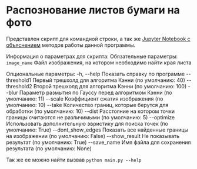# Распознование листов бумаги на фото

Представлен скрипт для командной строки, а так же [Jupyter Notebook с объяснением](./explanation.ipynb) методов работы данной программы.

Информация о параметрах для скрипта:
Обязательные параметры:
  `image_name`          Файл изображения, на котором необходимо найти края листа

Опциональные параметры:
  -h, --help            Показать справку по программе
  --threshold1          Первый трешхолд для алгоритма Кэнни (по умолчанию: 40)
  --threshold2          Второй трешхолд для алгоритма Кэнни (по умолчанию: 100)
  --blur                Параметр размытия по Гауссу перед алгоритмом Кэнни (по умолчанию: 11)
  --scale               Коэффициент сжатия изображения (по умолчанию: 10)
  --take                Количество границ, которые берутся для обработки (по умолчанию: 10)
  --dist                Расстояние на котором точки границы считаются не различимыми (по умолчанию: 5)
  --optimize            Использовать дополнительную эвристику для поиска точек (по умолчанию: True)
  --dont_show_edges     Показать все найденные границы на изображении (по умолчанию: False)
  --show_result         Не показывать результат (по умолчанию: True)
  --save_name           Имя файла для сохранения результата (по умолчанию: None)

Так же ее можно найти вызвав `python main.py --help`

